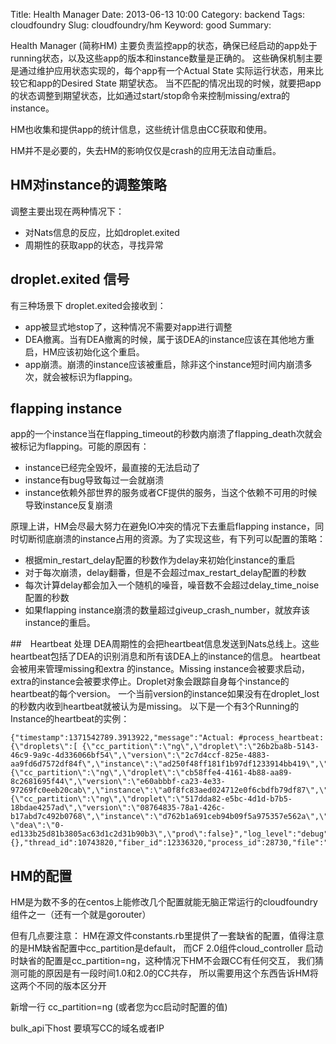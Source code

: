 Title: Health Manager
Date: 2013-06-13 10:00
Category: backend
Tags: cloudfoundry
Slug: cloudfoundry/hm
Keyword: good
Summary: 


Health Manager (简称HM) 主要负责监控app的状态，确保已经启动的app处于running状态，以及这些app的版本和instance数量是正确的。
这些确保机制主要是通过维护应用状态实现的，每个app有一个Actual State 实际运行状态，用来比较它和app的Desired State 期望状态。
当不匹配的情况出现的时候，就要把app的状态调整到期望状态，比如通过start/stop命令来控制missing/extra的instance。

HM也收集和提供app的统计信息，这些统计信息由CC获取和使用。

HM并不是必要的，失去HM的影响仅仅是crash的应用无法自动重启。


## HM对instance的调整策略
调整主要出现在两种情况下：

* 对Nats信息的反应，比如droplet.exited
* 周期性的获取app的状态，寻找异常

## droplet.exited 信号
有三种场景下 droplet.exited会接收到：

* app被显式地stop了，这种情况不需要对app进行调整
* DEA撤离。当有DEA撤离的时候，属于该DEA的instance应该在其他地方重启，HM应该初始化这个重启。
* app崩溃。崩溃的instance应该被重启，除非这个instance短时间内崩溃多次，就会被标识为flapping。

## flapping instance
app的一个instance当在flapping_timeout的秒数内崩溃了flapping_death次就会被标记为flapping。可能的原因有：

* instance已经完全毁坏，最直接的无法启动了
* instance有bug导致每过一会就崩溃
* instance依赖外部世界的服务或者CF提供的服务，当这个依赖不可用的时候导致instance反复崩溃

原理上讲，HM会尽最大努力在避免IO冲突的情况下去重启flapping instance，同时切断彻底崩溃的instance占用的资源。为了实现这些，有下列可以配置的策略：

* 根据min_restart_delay配置的秒数作为delay来初始化instance的重启
* 对于每次崩溃，delay翻番，但是不会超过max_restart_delay配置的秒数
* 每次计算delay都会加入一个随机的噪音，噪音数不会超过delay_time_noise配置的秒数
* 如果flapping instance崩溃的数量超过giveup_crash_number，就放弃该instance的重启。

##　Heartbeat 处理
DEA周期性的会把heartbeat信息发送到Nats总线上。这些heartbeat包括了DEA的识别消息和所有该DEA上的instance的信息。
heartbeat会被用来管理missing和extra 的instance。Missing instance会被要求启动，extra的instance会被要求停止。Droplet对象会跟踪自身每个instance的heartbeat的每个version。
一个当前version的instance如果没有在droplet_lost的秒数内收到heartbeat就被认为是missing。
以下是一个有3个Running的Instance的heartbeat的实例：

    {"timestamp":1371542789.3913922,"message":"Actual: #process_heartbeat: {\"droplets\":[ {\"cc_partition\":\"ng\",\"droplet\":\"26b2ba8b-5143-46c9-9a9c-4d336066bf54\",\"version\":\"2c7d4ccf-825e-4883-aa9fd6d7572df84f\",\"instance\":\"ad250f48ff181f1b97df1233914bb419\",\"index\":0,\"state\":\"RUNNING\",\"state_timestamp\":1371389265.22629},
    {\"cc_partition\":\"ng\",\"droplet\":\"cb58ffe4-4161-4b88-aa89-8c2681695f44\",\"version\":\"e60abbbf-ca23-4e33-97269fc0eeb20cab\",\"instance\":\"a0f8fc83aed024712e0f6cbdfb79df87\",\"index\":0,\"state\":\"RUNNING\",\"state_timestamp\":1371389245.8968444},
    {\"cc_partition\":\"ng\",\"droplet\":\"517dda82-e5bc-4d1d-b7b5-18bdae4257ad\",\"version\":\"08764835-78a1-426c-b17abd7c492b0768\",\"instance\":\"d762b1a691ceb94b09f5a975357e562a\",\"index\":0,\"state\":\"RUNNING\",\"state_timestamp\":1371533092.2616484}],
    \"dea\":\"0-ed133b25d81b3805ac63d1c2d31b90b3\",\"prod\":false}","log_level":"debug","source":"hm","data":{},"thread_id":10743820,"fiber_id":12336320,"process_id":28730,"file":"/home/vcap/health_manager/lib/health_manager/actual_state.rb","lineno":86,"method":"process_heartbeat"}

## HM的配置

HM是为数不多的在centos上能修改几个配置就能无脑正常运行的cloudfoundry组件之一（还有一个就是gorouter）

但有几点要注意：
HM在源文件constants.rb里提供了一套缺省的配置，值得注意的是HM缺省配置中cc_partition是default，
而CF 2.0组件cloud_controller 启动时缺省的配置是cc_partition=ng，这种情况下HM不会跟CC有任何交互，
我们猜测可能的原因是有一段时间1.0和2.0的CC共存，
所以需要用这个东西告诉HM将这两个不同的版本区分开

新增一行 cc_partition=ng (或者您为cc启动时配置的值)

bulk_api下host 要填写CC的域名或者IP








